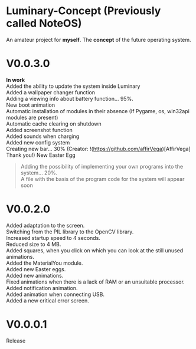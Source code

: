 # Luminary-Concept (Previously called NoteOS)
An amateur project for **myself**. The **concept** of the future operating system.

# V0.0.3.0
**In work**\
Added the ability to update the system inside Luminary\
Added a wallpaper changer function\
Adding a viewing info about battery function... 95%.\
New boot animation\
Automatic installation of modules in their absence (If Pygame, os, win32api modules are present)\
Automatic cache clearing on shutdown\
Added screenshot function\
Added sounds when charging\
Added new config system\
Creating new bar... 30% \(Creator: !(https://github.com/affirVega)[AffirVega]  Thank you!\)
New Easter Egg
>Adding the possibility of implementing your own programs into the system... 20%.\
A file with the basis of the program code for the system will appear soon



# V0.0.2.0
Added adaptation to the screen.\
Switching from the PIL library to the OpenCV library.\
Increased startup speed to 4 seconds.\
Reduced size to 4 MB.\
Added squares, when you click on which you can look at the still unused animations.\
Added the MaterialYou module.\
Added new Easter eggs.\
Added new animations.\
Fixed animations when there is a lack of RAM or an unsuitable processor.\
Added notification animation.\
Added animation when connecting USB.\
Added a new critical error screen.


# V0.0.0.1
Release
